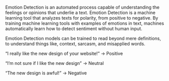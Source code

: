 Emotion Detection is an automated process capable of understanding the feelings or opinions that  underlie a text. Emotion Detection is a machine learning tool that analyzes texts for polarity, from  positive to negative. By training machine learning tools with examples of emotions in text, machines  automatically learn how to detect sentiment without human input. 
 
 Emotion Detection models can be trained to read beyond mere definitions, to understand things like,  context, sarcasm, and misapplied words. 
 
“I really like the new design of your website!” → Positive 

“I’m not sure if I like the new design” → Neutral 

“The new design is awful!” → Negative

